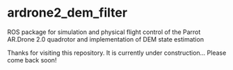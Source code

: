 # ardrone2_dem_filter
ROS package for simulation and physical flight control of the Parrot AR.Drone 2.0 quadrotor and implementation of DEM state estimation

Thanks for visiting this repository. It is currently under construction... Please come back soon!
